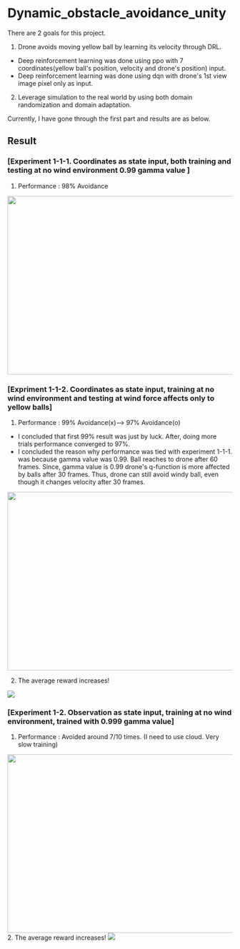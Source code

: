 # Dynamic_obstacle_avoidance_unity

There are 2 goals for this project.
1. Drone avoids moving yellow ball by learning its velocity through DRL.
* Deep reinforcement learning was done using ppo with 7 coordinates(yellow ball's position, velocity and drone's position) input.
* Deep reinforcement learning was done using dqn with drone's 1st view image pixel only as input.
2. Leverage simulation to the real world by using both domain randomization and domain adaptation.

Currently, I have gone through the first part and results are as below.

## Result

### [Experiment 1-1-1. Coordinates as state input, both training and testing at no wind environment 0.99 gamma value ]
1. Performance : 98% Avoidance
<img src = "https://user-images.githubusercontent.com/34183439/34464400-9de9dd8e-eec0-11e7-98f5-4ec50121261a.gif" width="600" height="400">

### [Expriment 1-1-2. Coordinates as state input, training at no wind environment and testing at wind force affects only to yellow balls]
1. Performance : 99% Avoidance(x)--> 97% Avoidance(o)
* I concluded that first 99% result was just by luck. After, doing more trials performance converged to 97%.
* I concluded the reason why performance was tied with experiment 1-1-1. was because gamma value was 0.99. Ball reaches to drone after 60 frames. Since, gamma value is 0.99 drone's q-function is more affected by balls after 30 frames. Thus, drone can still avoid windy ball, even though it changes velocity after 30 frames.
<img src = "https://user-images.githubusercontent.com/34183439/34464401-9ed128e2-eec0-11e7-8740-b77cf687cc3c.gif" width="600" height="400">

2. The average reward increases!
<img src = "https://user-images.githubusercontent.com/34183439/34465199-bcc2d8a2-eee6-11e7-976d-86430b1d90c9.PNG">


### [Experiment 1-2. Observation as state input, training at no wind environment, trained with 0.999 gamma value]
1. Performance : Avoided around 7/10 times. (I need to use cloud. Very slow training)
<img src = "https://user-images.githubusercontent.com/34183439/34464402-9fc4f3a0-eec0-11e7-920a-9ca67c0ea33b.gif" width="600" height="400">
2. The average reward increases!
<img src = "https://user-images.githubusercontent.com/34183439/34465215-ecd67e6c-eee7-11e7-8019-1ef09e2dbc47.PNG">
